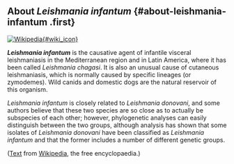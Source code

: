 About *Leishmania infantum* {#about-leishmania-infantum .first}
---------------------------

[![Wikipedia](/img/wikipedia_logo_v2_en.png){#wiki_icon}](http://en.wikipedia.org/wiki/Leishmania_infantum)

***Leishmania infantum*** is the causative agent of infantile visceral
leishmaniasis in the Mediterranean region and in Latin America, where it
has been called *Leishmania chagasi*. It is also an unusual cause of
cutaneous leishmaniasis, which is normally caused by specific lineages
(or zymodemes). Wild canids and domestic dogs are the natural reservoir
of this organism.

*Leishmania infantum* is closely related to *Leishmania donovani*, and
some authors believe that these two species are so close as to actually
be subspecies of each other; however, phylogenetic analyses can easily
distinguish between the two groups, although analysis has shown that
some isolates of *Leishmania donovani* have been classified as
*Leishmania infantum* and that the former includes a number of different
genetic groups.

([Text](http://en.wikipedia.org/wiki/Leishmania_infantum) from
[Wikipedia](http://en.wikipedia.org/), the free encyclopaedia.)
